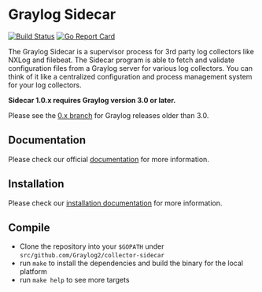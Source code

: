 # Graylog Sidecar

[![Build Status](https://travis-ci.org/Graylog2/collector-sidecar.svg?branch=master)](https://travis-ci.org/Graylog2/collector-sidecar) [![Go Report Card](https://goreportcard.com/badge/github.com/graylog2/collector-sidecar)](https://goreportcard.com/report/github.com/graylog2/collector-sidecar)

The Graylog Sidecar is a supervisor process for 3rd party log collectors like NXLog and filebeat.
The Sidecar program is able to fetch and validate configuration files from a Graylog server for various log collectors.
You can think of it like a centralized configuration and process management system for your log collectors.

**Sidecar 1.0.x requires Graylog version 3.0 or later.**

Please see the [0.x branch](https://github.com/Graylog2/collector-sidecar/tree/0.x) for Graylog releases older than 3.0.

## Documentation

Please check our official [documentation](http://docs.graylog.org/en/latest/pages/sidecar.html) for more information.

## Installation

Please check our [installation documentation](http://docs.graylog.org/en/latest/pages/sidecar.html#installation) for more information.


## Compile

  * Clone the repository into your `$GOPATH` under `src/github.com/Graylog2/collector-sidecar`
  * run `make` to install the dependencies and build the binary for the local platform
  * run `make help` to see more targets

